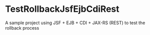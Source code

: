 # TestRollbackJsfEjbCdiRest

A sample project using JSF + EJB + CDI + JAX-RS (REST) to test the rollback process
